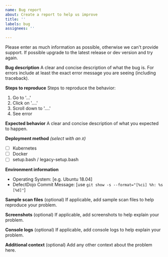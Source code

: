 ```yaml
---
name: Bug report
about: Create a report to help us improve
title: ''
labels: bug
assignees: ''

---
```

Please enter as much information as possible, otherwise we can't provide support. If possible upgrade to the latest release or dev version and try again.

**Bug description**
A clear and concise description of what the bug is. For errors include at least the exact error message you are seeing (including traceback).

**Steps to reproduce**
Steps to reproduce the behavior:
1. Go to '...'
2. Click on '....'
3. Scroll down to '....'
4. See error

**Expected behavior**
A clear and concise description of what you expected to happen.

**Deployment method** *(select with an `X`)*
- [ ] Kubernetes
- [ ] Docker
- [ ] setup.bash / legacy-setup.bash

**Environment information**
 - Operating System: [e.g. Ubuntu 18.04]
 - DefectDojo Commit Message: [use `git show -s --format="[%ci] %h: %s [%d]"`]

**Sample scan files** (optional)
If applicable, add sample scan files to help reproduce your problem.

**Screenshots** (optional)
If applicable, add screenshots to help explain your problem.

**Console logs** (optional)
If applicable, add console logs to help explain your problem.

**Additional context** (optional)
Add any other context about the problem here.
